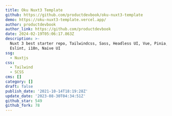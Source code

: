 ```yaml
---
title: Oku Nuxt3 Template
github: https://github.com/productdevbook/oku-nuxt3-template
demo: https://oku-nuxt3-template.vercel.app/
author: productdevbook
author_link: https://github.com/productdevbook
date: 2024-02-19T05:06:17.863Z
description: >-
  Nuxt 3 best starter repo, Tailwindcss, Sass, Headless UI, Vue, Pinia, Vite,
  Eslint, i18n, Naive UI
ssg:
  - Nuxtjs
css:
  - Tailwind
  - SCSS
cms: []
category: []
draft: false
publish_date: '2021-10-14T18:19:28Z'
update_date: '2023-08-30T04:34:51Z'
github_star: 549
github_fork: 78
---
```

